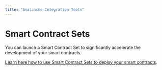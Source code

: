 ```yaml
---
title: "Avalanche Integration Tools"
---
```


# Smart Contract Sets

You can launch a Smart Contract Set to significantly accelerate the development of your smart contracts.

[Learn here how to use Smart Contract Sets to deploy your smart contracts](../../using-platform/15_dev-tools/0_code-studio/1_smart-contract-sets/1_smart-contract-sets.md).
